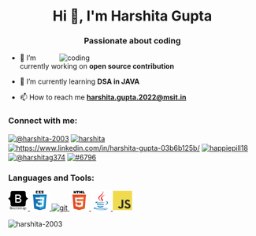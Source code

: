 
<h1 align="center">Hi 🍁, I'm Harshita Gupta</h1>
<h3 align="center">Passionate about coding</h3>

<img align="right" alt="coding" width="400" src="https://cdn.dribbble.com/users/17707/screenshots/2413754/rrr.gif">

- 🔭 I’m currently working on **open source contribution**

- 🌱 I’m currently learning **DSA in JAVA**

- 📫 How to reach me **harshita.gupta.2022@msit.in**

<h3 align="left">Connect with me:</h3>
<p align="left">
<a href="https://codepen.io/@harshita-2003" target="blank"><img align="center" src="https://raw.githubusercontent.com/rahuldkjain/github-profile-readme-generator/master/src/images/icons/Social/codepen.svg" alt="@harshita-2003" height="30" width="40" /></a>
<a href="https://twitter.com/harshita" target="blank"><img align="center" src="https://raw.githubusercontent.com/rahuldkjain/github-profile-readme-generator/master/src/images/icons/Social/twitter.svg" alt="harshita" height="30" width="40" /></a>
<a href="https://www.linkedin.com/in/harshita-gupta-03b6b125b/" target="blank"><img align="center" src="https://raw.githubusercontent.com/rahuldkjain/github-profile-readme-generator/master/src/images/icons/Social/linked-in-alt.svg" alt="https://www.linkedin.com/in/harshita-gupta-03b6b125b/" height="30" width="40" /></a>
<a href="https://instagram.com/happiepill18" target="blank"><img align="center" src="https://raw.githubusercontent.com/rahuldkjain/github-profile-readme-generator/master/src/images/icons/Social/instagram.svg" alt="happiepill18" height="30" width="40" /></a>
<a href="https://www.hackerrank.com/@harshitag374" target="blank"><img align="center" src="https://raw.githubusercontent.com/rahuldkjain/github-profile-readme-generator/master/src/images/icons/Social/hackerrank.svg" alt="@harshitag374" height="30" width="40" /></a>
<a href="https://discord.gg/#6796" target="blank"><img align="center" src="https://raw.githubusercontent.com/rahuldkjain/github-profile-readme-generator/master/src/images/icons/Social/discord.svg" alt="#6796" height="30" width="40" /></a>
</p>

<h3 align="left">Languages and Tools:</h3>
<p align="left"> <a href="https://getbootstrap.com" target="_blank" rel="noreferrer"> <img src="https://raw.githubusercontent.com/devicons/devicon/master/icons/bootstrap/bootstrap-plain-wordmark.svg" alt="bootstrap" width="40" height="40"/> </a> <a href="https://www.w3schools.com/css/" target="_blank" rel="noreferrer"> <img src="https://raw.githubusercontent.com/devicons/devicon/master/icons/css3/css3-original-wordmark.svg" alt="css3" width="40" height="40"/> </a> <a href="https://git-scm.com/" target="_blank" rel="noreferrer"> <img src="https://www.vectorlogo.zone/logos/git-scm/git-scm-icon.svg" alt="git" width="40" height="40"/> </a> <a href="https://www.w3.org/html/" target="_blank" rel="noreferrer"> <img src="https://raw.githubusercontent.com/devicons/devicon/master/icons/html5/html5-original-wordmark.svg" alt="html5" width="40" height="40"/> </a> <a href="https://www.java.com" target="_blank" rel="noreferrer"> <img src="https://raw.githubusercontent.com/devicons/devicon/master/icons/java/java-original.svg" alt="java" width="40" height="40"/> </a> <a href="https://developer.mozilla.org/en-US/docs/Web/JavaScript" target="_blank" rel="noreferrer"> <img src="https://raw.githubusercontent.com/devicons/devicon/master/icons/javascript/javascript-original.svg" alt="javascript" width="40" height="40"/> </a> </p>

<!-- <p><img align="left" src="https://github-readme-stats.vercel.app/api/top-langs?username=harshita-2003&show_icons=true&locale=en&layout=compact" alt="harshita-2003" /></p>

<p>&nbsp;<img align="center" src="https://github-readme-stats.vercel.app/api?username=harshita-2003&show_icons=true&locale=en" alt="harshita-2003" /></p> -->

<p><img align="center" src="https://github-readme-streak-stats.herokuapp.com/?user=harshita-2003&" alt="harshita-2003" /></p>
